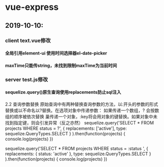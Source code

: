 # vue-express
## 2019-10-10:

### client text.vue修改
#### 全局引用element-ui 使用时间选择器el-date-picker
#### maxTime只能传string，未找到限制maxTime为当前时间

### server test.js修改
#### sequelize.query()原生查询使用replacements防止sql注入
2.2 查询参数替换
原始查询中有两种替换查询参数的方法，以:开头的参数的形式替换或以不命名以?替换。在选项对象中传递参数：
如果传递一个数组，? 会按数组的顺序被依次替换
巢传递一个对象，:key将会用对象的键替换。如果对象中未找到指定键，则会引发异常（反之亦然）
sequelize.query('SELECT * FROM projects WHERE status = ?',
  { replacements: ['active'], type: sequelize.QueryTypes.SELECT }
).then(function(projects) {
  console.log(projects)
})

sequelize.query('SELECT * FROM projects WHERE status = :status ',
  { replacements: { status: 'active' }, type: sequelize.QueryTypes.SELECT }
).then(function(projects) {
  console.log(projects)
})

